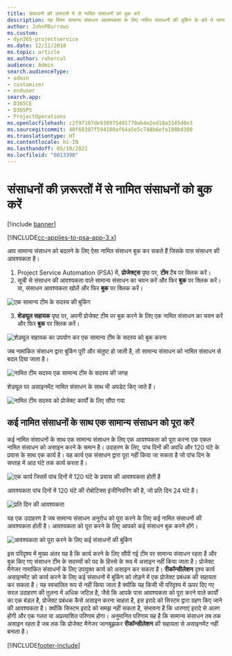 ```yaml
---
title: संसाधनों की ज़रूरतों में से नामित संसाधनों को बुक करें
description: यह विषय सामान्य संसाधन आवश्यकता के लिए नामित संसाधनों की बुकिंग के बारे में जानकारी प्रदान करता है।
author: JohnPBurrows
ms.custom:
- dyn365-projectservice
ms.date: 12/11/2018
ms.topic: article
ms.author: ruhercul
audience: Admin
search.audienceType:
- admin
- customizer
- enduser
search.app:
- D365CE
- D365PS
- ProjectOperations
ms.openlocfilehash: c2f97107de938975491770ab4e2ed18a3145d0e3
ms.sourcegitcommit: 40f68387f594180af64a5e5c748b6efa188bd300
ms.translationtype: HT
ms.contentlocale: hi-IN
ms.lasthandoff: 05/10/2021
ms.locfileid: "6013398"
---
```

# <a name="book-named-resources-from-resource-requirements"></a>संसाधनों की ज़रूरतों में से नामित संसाधनों को बुक करें

[!include [banner](../includes/psa-now-project-operations.md)]

[!INCLUDE[cc-applies-to-psa-app-3.x](../includes/cc-applies-to-psa-app-3x.md)]

आप सामान्य संसाधन को बदलने के लिए ऐसा नामित संसाधन बुक कर सकते हैं जिसके पास संसाधन की आवश्यकता है।

1. Project Service Automation (PSA) में, **प्रोजेक्ट्स** पृष्ठ पर, **टीम** टैब पर क्लिक करें।
2. सूची से संसाधन की आवश्यकता वाले सामान्य संसाधन का चयन करें और फिर **बुक** पर क्लिक करें। या, संसाधन आवश्यकता खोलें और फिर **बुक** पर क्लिक करें।


![एक सामान्य टीम के सदस्य की बुकिंग](media/RM-how-to-14.png)


3. **शेड्यूल सहायक** पृष्ठ पर, अपनी प्रोजेक्ट टीम पर बुक करने के लिए एक नामित संसाधन का चयन करें और फिर **बुक** पर क्लिक करें।

![शेड्यूल सहायक का उपयोग कर एक सामान्य टीम के सदस्य को बुक करना](media/RM-how-to-15.png)

जब नामांकित संसाधन द्वारा बुकिंग पूरी और संतुष्ट हो जाती है, तो सामान्य संसाधन को नामित संसाधन से बदल दिया जाता है।

![नामित टीम सदस्य एक सामान्य टीम के सदस्य की जगह](media/RM-how-to-16.png)

शेड्यूल पर असाइनमेंट नामित संसाधन के साथ भी अपडेट किए जाते हैं।

![नामित टीम सदस्य को प्रोजेक्ट कार्यों के लिए सौंपा गया](media/RM-how-to-17.png)

## <a name="fulfill-a-generic-resource-with-multiple-named-resources"></a>कई नामित संसाधनों के साथ एक सामान्य संसाधन को पूरा करें
कई नामित संसाधनों के साथ एक सामान्य संसाधन के लिए एक आवश्यकता को पूरा करना एक एकल नामित संसाधन को असाइन करने के समान है। उदाहरण के लिए, पांच दिनों की अवधि और 120 घंटे के प्रयास के साथ एक कार्य है। यह कार्य एक संसाधन द्वारा पूरा नहीं किया जा सकता है जो पांच दिन के सप्ताह में आठ घंटे तक कार्य करता है। 

![एक कार्य जिसमें पांच दिनों में 120 घंटे के प्रयास की आवश्यकता होती है](media/RM-how-to-21.png)

आवश्यकता पांच दिनों में 120 घंटे की रोबोटिक्स इंजीनियरिंग की है, जो प्रति दिन 24 घंटे है।

![प्रति दिन की आवश्यकता](media/RM-how-to-22.png)

यह एक उदाहरण है जब सामान्य संसाधन अनुरोध को पूरा करने के लिए कई नामित संसाधनों की आवश्यकता होती है। आवश्यकता को पूरा करने के लिए आपको कई संसाधन बुक करने होंगे।

![आवश्यकता को पूरा करने के लिए कई संसाधनों की बुकिंग](media/RM-how-to-23.png)

इस परिदृश्य में मुख्य अंतर यह है कि कार्य करने के लिए सौंपी गई टीम पर सामान्य संसाधन रहता है और बुक किए गए संसाधन टीम के सदस्यों को पद के हिस्से के रूप में असाइन नहीं किया जाता है। प्रोजेक्ट मैनेजर नामांकित संसाधनों के लिए उपयुक्त कार्य को असाइन कर सकता है। **रीकॉन्सीलेशन** दृश्य कार्य असाइनमेंट को कार्य करने के लिए कई संसाधनों में बुकिंग को तोड़ने में एक प्रोजेक्ट प्रबंधक की सहायता कर सकता है। यह स्वचालित रूप से नहीं किया जाता है क्योंकि यह किसी भी परिदृश्य में ऊपर दिए गए सरल उदाहरण की तुलना में अधिक जटिल है, जैसे कि आपके पास आवश्यकता को पूरा करने वाले कार्यों का एक बंडल है, प्रोजेक्ट प्रबंधक कैसे असाइन करना चाहता है, इस इरादे को सिस्टम द्वारा ग्रहण किए जाने की आवश्यकता है। क्योंकि सिस्टम इरादे को समझ नहीं सकता है, संभावना है कि धारणाएं इरादे से अलग होंगी और एक गलत या अप्रत्याशित परिणाम होगा। अनुमानित परिणाम यह है कि सामान्य संसाधन तब तक असाइन रहता है जब तक कि प्रोजेक्ट मैनेजर जानबूझकर **रीकॉन्सीलेशन** की सहायता से असाइनमेंट नहीं बनाता है।




[!INCLUDE[footer-include](../includes/footer-banner.md)]